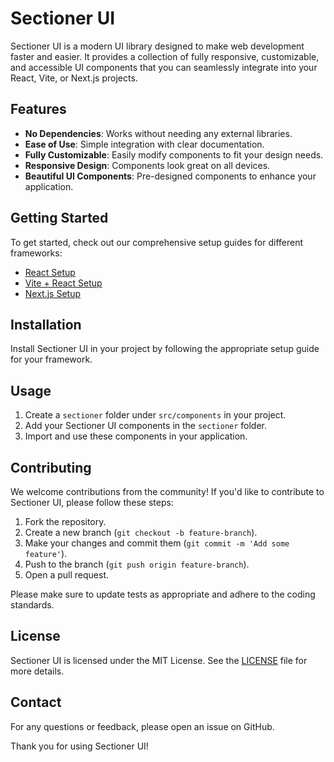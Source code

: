 # Sectioner UI

Sectioner UI is a modern UI library designed to make web development faster and easier. It provides a collection of fully responsive, customizable, and accessible UI components that you can seamlessly integrate into your React, Vite, or Next.js projects.

## Features

- **No Dependencies**: Works without needing any external libraries.
- **Ease of Use**: Simple integration with clear documentation.
- **Fully Customizable**: Easily modify components to fit your design needs.
- **Responsive Design**: Components look great on all devices.
- **Beautiful UI Components**: Pre-designed components to enhance your application.

## Getting Started

To get started, check out our comprehensive setup guides for different frameworks:

- [React Setup](https://sectioner-ui.vercel.app/docs/setup/react)
- [Vite + React Setup](https://sectioner-ui.vercel.app/docs/setup/vite-react)
- [Next.js Setup](https://sectioner-ui.vercel.app/docs/setup/next)

## Installation

Install Sectioner UI in your project by following the appropriate setup guide for your framework.

## Usage

1. Create a `sectioner` folder under `src/components` in your project.
2. Add your Sectioner UI components in the `sectioner` folder.
3. Import and use these components in your application.

## Contributing

We welcome contributions from the community! If you'd like to contribute to Sectioner UI, please follow these steps:

1. Fork the repository.
2. Create a new branch (`git checkout -b feature-branch`).
3. Make your changes and commit them (`git commit -m 'Add some feature'`).
4. Push to the branch (`git push origin feature-branch`).
5. Open a pull request.

Please make sure to update tests as appropriate and adhere to the coding standards.

## License

Sectioner UI is licensed under the MIT License. See the [LICENSE](LICENSE) file for more details.

## Contact

For any questions or feedback, please open an issue on GitHub.

Thank you for using Sectioner UI!
